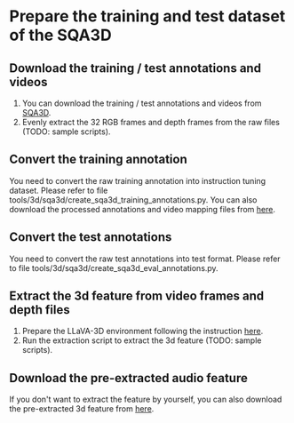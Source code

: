 # Prepare the training and test dataset of the SQA3D

## Download the training / test annotations and videos
1. You can download the training / test annotations and videos from [SQA3D](https://sqa3d.github.io/).
2. Evenly extract the 32 RGB frames and depth frames from the raw files (TODO: sample scripts).

## Convert the training annotation 
You need to convert the raw training annotation into instruction tuning dataset. Please refer to file tools/3d/sqa3d/create_sqa3d_training_annotations.py. You can also download the processed annotations and video mapping files from [here](https://huggingface.co/datasets/zhuomingliu/PAVEDataset/tree/main/annotations/3d).

## Convert the test annotations 
You need to convert the raw test annotations into test format. Please refer to file tools/3d/sqa3d/create_sqa3d_eval_annotations.py.

## Extract the 3d feature from video frames and depth files
1. Prepare the LLaVA-3D environment following the instruction [here](https://github.com/ZCMax/LLaVA-3D). 
2. Run the extraction script to extract the 3d feature (TODO: sample scripts).

## Download the pre-extracted audio feature
If you don't want to extract the feature by yourself, you can also download the pre-extracted 3d feature from [here](https://huggingface.co/datasets/YiquanLi/ScanNet_for_ScanQA_SQA3D/blob/main/downsample_32_w_3d_features_refined/video_features_new.tar).